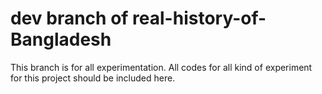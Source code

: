 # dev branch of real-history-of-Bangladesh
This branch is for all experimentation. All codes for all kind of experiment for this project should be included here. 
